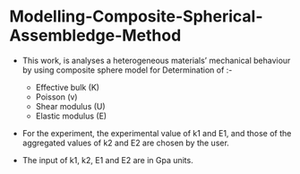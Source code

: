 # Modelling-Composite-Spherical-Assembledge-Method

- This work, is analyses a heterogeneous materials’ mechanical behaviour by using composite sphere model for Determination of :- 
  - Effective bulk (K) 
  - Poisson (v)
  - Shear modulus (U) 
  - Elastic modulus (E) 
  
- For the experiment, the experimental value of k1 and E1, and those of the aggregated values of k2 and E2 are chosen by the user. 
- The input of k1, k2, E1 and E2 are in Gpa units. 
